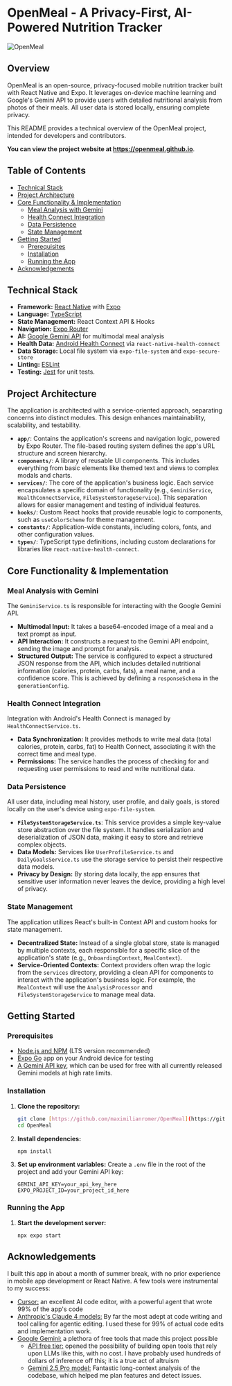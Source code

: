 
# OpenMeal - A Privacy-First, AI-Powered Nutrition Tracker

![OpenMeal](https://placehold.co/600x300/1e293b/ffffff?text=OpenMeal)

## Overview

OpenMeal is an open-source, privacy-focused mobile nutrition tracker built with React Native and Expo. It leverages on-device machine learning and Google's Gemini API to provide users with detailed nutritional analysis from photos of their meals. All user data is stored locally, ensuring complete privacy.

This README provides a technical overview of the OpenMeal project, intended for developers and contributors.

**You can view the project website at https://openmeal.github.io**.

## Table of Contents

- [Technical Stack](#technical-stack)
- [Project Architecture](#project-architecture)
- [Core Functionality & Implementation](#core-functionality--implementation)
  - [Meal Analysis with Gemini](#meal-analysis-with-gemini)
  - [Health Connect Integration](#health-connect-integration)
  - [Data Persistence](#data-persistence)
  - [State Management](#state-management)
- [Getting Started](#getting-started)
  - [Prerequisites](#prerequisites)
  - [Installation](#installation)
  - [Running the App](#running-the-app)
- [Acknowledgements](#Acknowledgements)

## Technical Stack

- **Framework:** [React Native](https://reactnative.dev/) with [Expo](https://expo.dev/)
- **Language:** [TypeScript](https://www.typescriptlang.org/)
- **State Management:** React Context API & Hooks
- **Navigation:** [Expo Router](https://docs.expo.dev/router/introduction/)
- **AI:** [Google Gemini API](https://ai.google.dev/) for multimodal meal analysis
- **Health Data:** [Android Health Connect](https://developer.android.com/health-and-fitness/guides/health-connect) via `react-native-health-connect`
- **Data Storage:** Local file system via `expo-file-system` and `expo-secure-store`
- **Linting:** [ESLint](https://eslint.org/)
- **Testing:** [Jest](https://jestjs.io/) for unit tests.

## Project Architecture

The application is architected with a service-oriented approach, separating concerns into distinct modules. This design enhances maintainability, scalability, and testability.

-   **`app/`**: Contains the application's screens and navigation logic, powered by Expo Router. The file-based routing system defines the app's URL structure and screen hierarchy.
-   **`components/`**: A library of reusable UI components. This includes everything from basic elements like themed text and views to complex modals and charts.
-   **`services/`**: The core of the application's business logic. Each service encapsulates a specific domain of functionality (e.g., `GeminiService`, `HealthConnectService`, `FileSystemStorageService`). This separation allows for easier management and testing of individual features.
-   **`hooks/`**: Custom React hooks that provide reusable logic to components, such as `useColorScheme` for theme management.
-   **`constants/`**: Application-wide constants, including colors, fonts, and other configuration values.
-   **`types/`**: TypeScript type definitions, including custom declarations for libraries like `react-native-health-connect`.

## Core Functionality & Implementation

### Meal Analysis with Gemini

The `GeminiService.ts` is responsible for interacting with the Google Gemini API.

-   **Multimodal Input:** It takes a base64-encoded image of a meal and a text prompt as input.
-   **API Interaction:** It constructs a request to the Gemini API endpoint, sending the image and prompt for analysis.
-   **Structured Output:** The service is configured to expect a structured JSON response from the API, which includes detailed nutritional information (calories, protein, carbs, fats), a meal name, and a confidence score. This is achieved by defining a `responseSchema` in the `generationConfig`.

### Health Connect Integration

Integration with Android's Health Connect is managed by `HealthConnectService.ts`.

-   **Data Synchronization:** It provides methods to write meal data (total calories, protein, carbs, fat) to Health Connect, associating it with the correct time and meal type.
-   **Permissions:** The service handles the process of checking for and requesting user permissions to read and write nutritional data.

### Data Persistence

All user data, including meal history, user profile, and daily goals, is stored locally on the user's device using `expo-file-system`.

-   **`FileSystemStorageService.ts`**: This service provides a simple key-value store abstraction over the file system. It handles serialization and deserialization of JSON data, making it easy to store and retrieve complex objects.
-   **Data Models:** Services like `UserProfileService.ts` and `DailyGoalsService.ts` use the storage service to persist their respective data models.
-   **Privacy by Design:** By storing data locally, the app ensures that sensitive user information never leaves the device, providing a high level of privacy.

### State Management

The application utilizes React's built-in Context API and custom hooks for state management.

-   **Decentralized State:** Instead of a single global store, state is managed by multiple contexts, each responsible for a specific slice of the application's state (e.g., `OnboardingContext`, `MealContext`).
-   **Service-Oriented Contexts:** Context providers often wrap the logic from the `services` directory, providing a clean API for components to interact with the application's business logic. For example, the `MealContext` will use the `AnalysisProcessor` and `FileSystemStorageService` to manage meal data.

## Getting Started

### Prerequisites

-   [Node.js and NPM](https://nodejs.org/en/) (LTS version recommended)
-   [Expo Go](https://expo.dev/go) app on your Android device for testing
-   [A Gemini API key](https://aistudio.google.com/apikey), which can be used for free with all currently released Gemini models at high rate limits.

### Installation

1.  **Clone the repository:**
    ```bash
    git clone [https://github.com/maximilianromer/OpenMeal](https://github.com/maximilianromer/OpenMeal.git)
    cd OpenMeal
    ```

2.  **Install dependencies:**
    ```
    npm install
    ```

3.  **Set up environment variables:**
    Create a `.env` file in the root of the project and add your Gemini API key:
    ```
    GEMINI_API_KEY=your_api_key_here
    EXPO_PROJECT_ID=your_project_id_here
    ```

### Running the App

1.  **Start the development server:**
    ```
    npx expo start
    ```

## Acknowledgements
I built this app in about a month of summer break, with no prior experience in mobile app development or React Native. A few tools were instrumental to my success:
 - [Cursor:](https://cursor.com/) an excellent AI code editor, with a powerful agent that wrote 99% of the app's code
 - [Anthropic's Claude 4 models:](https://www.anthropic.com/) By far the most adept at code writing and tool calling for agentic editing. I used these for 99% of actual code edits and implementation work.
 - [Google Gemini:](https://deepmind.google/) a plethora of free tools that made this project possible
	 - [API free tier:](https://ai.google.dev/gemini-api/docs/pricing) opened the possibility of building open tools that rely upon LLMs like this, with no cost. I have probably used hundreds of dollars of inference off this; it is a true act of altruism
	 - [Gemini 2.5 Pro model:](https://aistudio.google.com/) Fantastic long-context analysis of the codebase, which helped me plan features and detect issues.